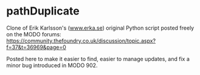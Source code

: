 # pathDuplicate

Clone of Erik Karlsson's (www.erka.se) original Python script posted freely on the MODO forums:
https://community.thefoundry.co.uk/discussion/topic.aspx?f=37&t=36969&page=0

Posted here to make it easier to find, easier to manage updates, and fix a minor bug introduced in MODO 902.
